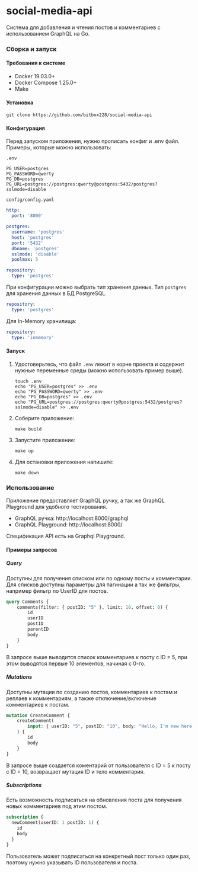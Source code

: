 # social-media-api

Система для добавления и чтения постов и комментариев с
использованием GraphQL на Go.

### Сборка и запуск

#### Требования к системе

- Docker 19.03.0+
- Docker Compose 1.25.0+
- Make

#### Установка

```shell
git clone https://github.com/bitbox228/social-media-api
```

#### Конфигурация

Перед запуском приложения, нужно прописать конфиг и .env файл. Примеры, которые можно использовать:

`.env`
```dotenv
PG_USER=postgres
PG_PASSWORD=qwerty
PG_DB=postgres
PG_URL=postgres://postgres:qwerty@postgres:5432/postgres?sslmode=disable
```

`config/config.yaml`
```yml
http:
  port: '8000'

postgres:
  username: 'postgres'
  host: 'postgres'
  port: '5432'
  dbname: 'postgres'
  sslmode: 'disable'
  poolmax: 5

repository:
  type: 'postgres'
```

При конфигурации можно выбрать тип хранения данных. Тип `postgres` для хранения данных в БД PostgreSQL.
```yml
repository:
  type: 'postgres'
```

Для In-Memory хранилища:
```yml
repository:
  type: 'inmemory'
```

#### Запуск

1. Удостоверьтесь, что файл `.env` лежит в корне проекта и содержит нужные переменные среды (можно использовать пример выше).
    ```shell
    touch .env
    echo "PG_USER=postgres" >> .env
    echo "PG_PASSWORD=qwerty" >> .env
    echo "PG_DB=postgres" >> .env
    echo "PG_URL=postgres://postgres:qwerty@postgres:5432/postgres?sslmode=disable" >> .env
    ```
2. Соберите приложение:
    ```shell
    make build
    ```
   
3. Запустите приложение:
    ```shell
    make up
    ```
4. Для остановки приложения напишите:
    ```shell
    make down
    ```

### Использование

Приложение предоставляет GraphQL ручку, а так же GraphQL Playground для удобного тестирования.

- GraphQL ручка: http://localhost:8000/graphql
- GraphQL Playground: http://localhost:8000/

Спецификация API есть на Graphql Playground.

#### Примеры запросов

##### Query

Доступны для получения списком или по одному посты и комментарии. Для списков доступны параметры для пагинации а так же фильтры, например фильтр по UserID для постов.

```graphql
query Comments {
    comments(filter: { postID: "5" }, limit: 10, offset: 0) {
        id
        userID
        postID
        parentID
        body
    }
}
```

В запросе выше выводится список комментариев к посту с ID = 5, при этом выводятся первые 10 элементов, начиная с 0-го.

##### Mutations

Доступны мутации по созданию постов, комментариев к постам и реплаев к комментариям, а также отключение/включение комментариев к постам.

```graphql
mutation CreateComment {
    createComment(
        input: { userID: "5", postID: "10", body: "Hello, I'm new here >.<" }
    ) {
        id
        body
    }
}
```

В запросе выше создается коментарий от пользователя с ID = 5 к посту с ID = 10, возвращает мутация ID и тело комментария.

##### Subscriptions

Есть возможность подписаться на обновления поста для получения новых комментариев под этим постом. 

```graphql
subscription {
  newComment(userID: 1 postID: 1) {
    id
    body
  }
}
```

Пользователь может подписаться на конкретный пост только один раз, поэтому нужно указывать ID пользователя и поста. 